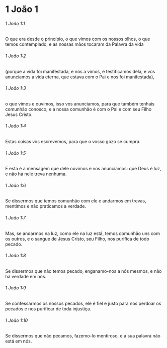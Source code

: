 # 1 João 1

###### 1 João 1:1

O que era desde o princípio, o que vimos com os nossos olhos, o que temos contemplado, e as nossas mãos tocaram da Palavra da vida

###### 1 João 1:2

(porque a vida foi manifestada, e nós a vimos, e testificamos dela, e vos anunciamos a vida eterna, que estava com o Pai e nos foi manifestada),

###### 1 João 1:3

o que vimos e ouvimos, isso vos anunciamos, para que também tenhais comunhão conosco; e a nossa comunhão é com o Pai e com seu Filho Jesus Cristo.

###### 1 João 1:4

Estas coisas vos escrevemos, para que o vosso gozo se cumpra.

###### 1 João 1:5

E esta é a mensagem que dele ouvimos e vos anunciamos: que Deus é luz, e não há nele treva nenhuma.

###### 1 João 1:6

Se dissermos que temos comunhão com ele e andarmos em trevas, mentimos e não praticamos a verdade.

###### 1 João 1:7

Mas, se andarmos na luz, como ele na luz está, temos comunhão uns com os outros, e o sangue de Jesus Cristo, seu Filho, nos purifica de todo pecado.

###### 1 João 1:8

Se dissermos que não temos pecado, enganamo-nos a nós mesmos, e não há verdade em nós.

###### 1 João 1:9

Se confessarmos os nossos pecados, ele é fiel e justo para nos perdoar os pecados e nos purificar de toda injustiça.

###### 1 João 1:10

Se dissermos que não pecamos, fazemo-lo mentiroso, e a sua palavra não está em nós.

